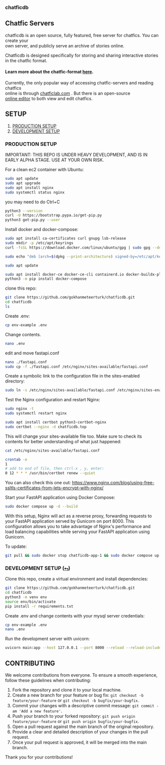 ### chatficdb

## Chatfic Servers
chatficdb is an open source, fully featured, free server for chatfics. You can create your  
own server, and publicly serve an archive of stories online.

Chatficdb is designed specifically for storing and sharing interactive stories  
in the chatfic format.

#### Learn more about the chatfic-format [here](https://gokhanmeteerturk.github.io/chatfic-format/).

Currently, the only popular way of accessing chatfic-servers and reading chatfics  
online is through [chatficlab.com](https://chatficlab.com) . But there is an open-source  
[online editor](https://github.com/gokhanmeteerturk/chatficbasic-html-editor) to both view and edit chatfics.

## SETUP

1. [PRODUCTION SETUP](#production-setup)
2. [DEVELOPMENT SETUP](#development-setup-)

### PRODUCTION SETUP

IMPORTANT: THIS REPO IS UNDER HEAVY DEVELOPMENT, AND IS IN EARLY ALPHA STAGE. USE AT YOUR OWN RISK.

For a clean ec2 container with Ubuntu:

```bash
sudo apt update
sudo apt upgrade
sudo apt install nginx
sudo systemctl status nginx
```

you may need to do Ctrl+C

```bash
python3 --version
curl -O https://bootstrap.pypa.io/get-pip.py
python3 get-pip.py --user
```

Install docker and docker-compose:

```bash
sudo apt install ca-certificates curl gnupg lsb-release
sudo mkdir -p /etc/apt/keyrings
curl -fsSL https://download.docker.com/linux/ubuntu/gpg | sudo gpg --dearmor -o /etc/apt/keyrings/docker.gpg

sudo echo "deb [arch=$(dpkg --print-architecture) signed-by=/etc/apt/keyrings/docker.gpg] https://download.docker.com/linux/ubuntu $(lsb_release -cs) stable" | sudo tee /etc/apt/sources.list.d/docker.list > /dev/null

sudo apt update

sudo apt install docker-ce docker-ce-cli containerd.io docker-buildx-plugin docker-compose-plugin
python3 -m pip install docker-compose
```

clone this repo:

```bash
git clone https://github.com/gokhanmeteerturk/chatficdb.git
cd chatficdb
ls
```

Create .env:

```bash
cp env-example .env
```

Change contents.

```bash
nano .env
```
edit and move fastapi.conf

```bash
nano ./fastapi.conf
sudo cp -f ./fastapi.conf /etc/nginx/sites-available/fastapi.conf
```

Create a symbolic link to the configuration file in the sites-enabled
directory:

```bash
sudo ln -s /etc/nginx/sites-available/fastapi.conf /etc/nginx/sites-enabled/
```

Test the Nginx configuration and restart Nginx:

```bash
sudo nginx -t
sudo systemctl restart nginx
```

```bash
sudo apt install certbot python3-certbot-nginx
sudo certbot --nginx -d chatficdb.top
```

This will change your sites-available file too. Make sure to check its contents
for better understanding of what just happened:

```bash
cat /etc/nginx/sites-available/fastapi.conf
```

```bash
crontab -e
1
# add to end of file, then ctrl-x , y, enter:
0 12 * * * /usr/bin/certbot renew --quiet
```

You can also check this one out:
https://www.nginx.com/blog/using-free-ssltls-certificates-from-lets-encrypt-with-nginx/

Start your FastAPI application using Docker Compose:

```bash
sudo docker compose up -d --build
```

With this setup, Nginx will act as a reverse proxy, forwarding requests to your
FastAPI application served by Gunicorn on port 8000. This configuration allows
you to take advantage of Nginx's performance and load balancing capabilities
while serving your FastAPI application using Gunicorn.

To update:

```bash
git pull && sudo docker stop chatficdb-app-1 && sudo docker compose up -d --build
```

### DEVELOPMENT SETUP ([⮢](#setup))

Clone this repo, create a virtual environment and install dependencies:

```bash
git clone https://github.com/gokhanmeteerturk/chatficdb.git
cd chatficdb
python3 -m venv env
source env/bin/activate
pip install -r requirements.txt
```

Create .env and change contents with your mysql server credentials:

```bash
cp env-example .env
nano .env
```

Run the development server with uvicorn:

```bash
uvicorn main:app --host 127.0.0.1 --port 8000 --reload --reload-include '*.html' --reload-include '.env'
```

## CONTRIBUTING

We welcome contributions from everyone. To ensure a smooth experience, follow these guidelines when contributing:

1. Fork the repository and clone it to your local machine.
2. Create a new branch for your feature or bug fix: `git checkout -b feature/your-feature` or `git checkout -b bugfix/your-bugfix`.
3. Commit your changes with a descriptive commit message: `git commit -am 'Add a new feature'`.
4. Push your branch to your forked repository: `git push origin feature/your-feature` or `git push origin bugfix/your-bugfix`.
5. Open a pull request against the main branch of the original repository.
6. Provide a clear and detailed description of your changes in the pull request.
7. Once your pull request is approved, it will be merged into the main branch.

Thank you for your contributions!
